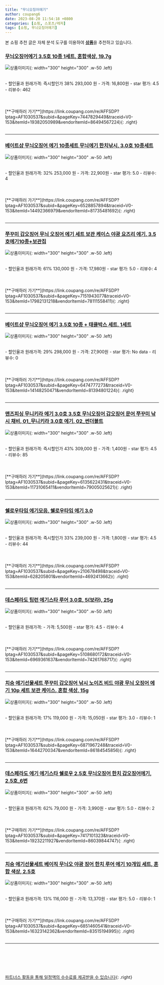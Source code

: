 ```yaml
---
title: "무늬오징어에기"
author: coupang6
date: 2023-08-20 11:54:18 +0800
categories: [쇼핑, 스포츠/레저]
tags: [쇼핑, 무늬오징어에기]
---
```


본 쇼핑 추천 글은 자체 분석 도구를 이용하여 [**상품**](https://link.coupang.com/a/bao1ui)을 추천하고 있습니다.

### [무늬오징어에기 3.5호 10종 1세트, 혼합색상, 19.7g](https://link.coupang.com/re/AFFSDP?lptag=AF1030537&subid=&pageKey=7447829449&traceid=V0-153&itemId=19382050989&vendorItemId=86494567224)

![상품이미지](https://thumbnail9.coupangcdn.com/thumbnails/remote/230x230ex/image/vendor_inventory/9442/8e6f7179f35492f0229759f3b11035264ad7759772adabe0203ee4632494.jpg){: width="300" height="300" .w-50 .left}


<br>
- 할인율과 원래가격: 즉시할인가 38%  293,000   원
- 가격: 16,800원
- star 평가: 4.5
- 리뷰수: 462
<br>
<br>
<br>
<br>
[**구매하러 가기**](https://link.coupang.com/re/AFFSDP?lptag=AF1030537&subid=&pageKey=7447829449&traceid=V0-153&itemId=19382050989&vendorItemId=86494567224){: .right}
<br>
<br>

---

### [베이트샵 무늬오징어 에기 10종세트 무늬에기 한치낚시, 3.0호 10종세트](https://link.coupang.com/re/AFFSDP?lptag=AF1030537&subid=&pageKey=6528857894&traceid=V0-153&itemId=14492366979&vendorItemId=81735481692)

![상품이미지](https://thumbnail6.coupangcdn.com/thumbnails/remote/230x230ex/image/vendor_inventory/ca66/35464de7fc2abd2494113a81b10def5c8207e1b42f57076272191a8cb8f0.jpg){: width="300" height="300" .w-50 .left}


<br>
- 할인율과 원래가격: 32%  253,000   원
- 가격: 22,900원
- star 평가: 5.0
- 리뷰수: 4
<br>
<br>
<br>
<br>
[**구매하러 가기**](https://link.coupang.com/re/AFFSDP?lptag=AF1030537&subid=&pageKey=6528857894&traceid=V0-153&itemId=14492366979&vendorItemId=81735481692){: .right}
<br>
<br>

---

### [쭈꾸미 갑오징어 무늬 오징어 에기 세트 보관 케이스 야광 요즈리 에기, 3.5호에기10종+보관집](https://link.coupang.com/re/AFFSDP?lptag=AF1030537&subid=&pageKey=7151943077&traceid=V0-153&itemId=17982131218&vendorItemId=78111558411)

![상품이미지](https://thumbnail7.coupangcdn.com/thumbnails/remote/230x230ex/image/vendor_inventory/7d1e/1055cf93a2c2eb130fa5cc162dabb715f9409b507fb0991efc1d5db4a0ac.jpg){: width="300" height="300" .w-50 .left}


<br>
- 할인율과 원래가격: 61%  130,000   원
- 가격: 17,980원
- star 평가: 5.0
- 리뷰수: 4
<br>
<br>
<br>
<br>
[**구매하러 가기**](https://link.coupang.com/re/AFFSDP?lptag=AF1030537&subid=&pageKey=7151943077&traceid=V0-153&itemId=17982131218&vendorItemId=78111558411){: .right}
<br>
<br>

---

### [베이트샵 무늬오징어 에기 3.5호 10종 + 태클박스 세트, 1세트](https://link.coupang.com/re/AFFSDP?lptag=AF1030537&subid=&pageKey=6474777273&traceid=V0-153&itemId=14148250471&vendorItemId=81394801224)

![상품이미지](https://thumbnail6.coupangcdn.com/thumbnails/remote/230x230ex/image/vendor_inventory/9342/ee13e9ec601f1e90b87df91ba14c8467658e5e154b244fe91f878713602b.jpg){: width="300" height="300" .w-50 .left}


<br>
- 할인율과 원래가격: 29%  298,000   원
- 가격: 27,900원
- star 평가: No data
- 리뷰수: 0
<br>
<br>
<br>
<br>
[**구매하러 가기**](https://link.coupang.com/re/AFFSDP?lptag=AF1030537&subid=&pageKey=6474777273&traceid=V0-153&itemId=14148250471&vendorItemId=81394801224){: .right}
<br>
<br>

---

### [맨즈피싱 무니키라 에기 3.0호 3.5호 무늬오징어 갑오징어 문어 쭈꾸미 낚시 채비, 01_무니키라 3.0호 에기, 02_썬더볼트](https://link.coupang.com/re/AFFSDP?lptag=AF1030537&subid=&pageKey=6135622431&traceid=V0-153&itemId=11731065411&vendorItemId=79005025621)

![상품이미지](https://thumbnail9.coupangcdn.com/thumbnails/remote/230x230ex/image/vendor_inventory/773c/7344c6963d310b2d0c8575a1731adfffd43bde128f1d13ae63ddefbc1f37.jpg){: width="300" height="300" .w-50 .left}


<br>
- 할인율과 원래가격: 즉시할인가 43%  309,000   원
- 가격: 1,400원
- star 평가: 4.5
- 리뷰수: 85
<br>
<br>
<br>
<br>
[**구매하러 가기**](https://link.coupang.com/re/AFFSDP?lptag=AF1030537&subid=&pageKey=6135622431&traceid=V0-153&itemId=11731065411&vendorItemId=79005025621){: .right}
<br>
<br>

---

### [쉘로우타입 에기모음, 쉘로우타입 에기 3.0](https://link.coupang.com/re/AFFSDP?lptag=AF1030537&subid=&pageKey=210678498&traceid=V0-153&itemId=628205801&vendorItemId=4692413662)

![상품이미지](https://thumbnail7.coupangcdn.com/thumbnails/remote/230x230ex/image/vendor_inventory/e322/8d04d6aa3eb395815459962453c5b7022b7cb37e8d77a15320ba5ec235af.jpg){: width="300" height="300" .w-50 .left}


<br>
- 할인율과 원래가격: 즉시할인가 33%  239,000   원
- 가격: 1,800원
- star 평가: 4.5
- 리뷰수: 44
<br>
<br>
<br>
<br>
[**구매하러 가기**](https://link.coupang.com/re/AFFSDP?lptag=AF1030537&subid=&pageKey=210678498&traceid=V0-153&itemId=628205801&vendorItemId=4692413662){: .right}
<br>
<br>

---

### [데스페라도 팁런 에기스타 루어 3.0호, 5(보라), 25g](https://link.coupang.com/re/AFFSDP?lptag=AF1030537&subid=&pageKey=5108680172&traceid=V0-153&itemId=6969361637&vendorItemId=74261768717)

![상품이미지](https://thumbnail6.coupangcdn.com/thumbnails/remote/230x230ex/image/retail/images/2021/03/03/13/7/74b9831e-e645-48c9-b1b6-7a9a3884cfb6.jpg){: width="300" height="300" .w-50 .left}


<br>
- 할인율과 원래가격: 
- 가격: 5,500원
- star 평가: 4.5
- 리뷰수: 4
<br>
<br>
<br>
<br>
[**구매하러 가기**](https://link.coupang.com/re/AFFSDP?lptag=AF1030537&subid=&pageKey=5108680172&traceid=V0-153&itemId=6969361637&vendorItemId=74261768717){: .right}
<br>
<br>

---

### [치승 에기선물세트 쭈꾸미 갑오징어 낚시 노이즈 비드 야광 무늬 오징어 에기 10p 세트 보관 케이스, 혼합 색상, 15g](https://link.coupang.com/re/AFFSDP?lptag=AF1030537&subid=&pageKey=6871967248&traceid=V0-153&itemId=16442700347&vendorItemId=86184545856)

![상품이미지](https://thumbnail6.coupangcdn.com/thumbnails/remote/230x230ex/image/vendor_inventory/819a/4800f1527bf08449cee430060be1197fdeb97b183ec2fa9fc949c2bdb31b.jpg){: width="300" height="300" .w-50 .left}


<br>
- 할인율과 원래가격: 17%  119,000   원
- 가격: 15,050원
- star 평가: 3.0
- 리뷰수: 1
<br>
<br>
<br>
<br>
[**구매하러 가기**](https://link.coupang.com/re/AFFSDP?lptag=AF1030537&subid=&pageKey=6871967248&traceid=V0-153&itemId=16442700347&vendorItemId=86184545856){: .right}
<br>
<br>

---

### [데스페라도 에기 에기스타 쉘로우 2.5호 무늬오징어 한치 갑오징어에기, 2.5호_6번](https://link.coupang.com/re/AFFSDP?lptag=AF1030537&subid=&pageKey=7417101323&traceid=V0-153&itemId=19232211927&vendorItemId=86039844747)

![상품이미지](https://thumbnail6.coupangcdn.com/thumbnails/remote/230x230ex/image/vendor_inventory/7f6a/70b97f02af4e9e31eac197de265f5b226f5bf4d1e7e7cdf778154ef51c69.jpg){: width="300" height="300" .w-50 .left}


<br>
- 할인율과 원래가격: 62%  79,000   원
- 가격: 3,990원
- star 평가: 5.0
- 리뷰수: 2
<br>
<br>
<br>
<br>
[**구매하러 가기**](https://link.coupang.com/re/AFFSDP?lptag=AF1030537&subid=&pageKey=7417101323&traceid=V0-153&itemId=19232211927&vendorItemId=86039844747){: .right}
<br>
<br>

---

### [치승 에기선물세트 베이직 무늬오 야광 징어 한치 루어 에기 10개입 세트, 혼합 색상, 2.5호](https://link.coupang.com/re/AFFSDP?lptag=AF1030537&subid=&pageKey=6851460541&traceid=V0-153&itemId=16323142362&vendorItemId=83515194995)

![상품이미지](https://thumbnail10.coupangcdn.com/thumbnails/remote/230x230ex/image/vendor_inventory/9624/5ddad63f68c41be249f54ab16640b34fbc6121f93b494c6d7de8a7a07118.jpg){: width="300" height="300" .w-50 .left}


<br>
- 할인율과 원래가격: 13%  116,000   원
- 가격: 13,370원
- star 평가: 5.0
- 리뷰수: 1
<br>
<br>
<br>
<br>
[**구매하러 가기**](https://link.coupang.com/re/AFFSDP?lptag=AF1030537&subid=&pageKey=6851460541&traceid=V0-153&itemId=16323142362&vendorItemId=83515194995){: .right}
<br>
<br>

---
<br><br><br><br><br> [파트너스 활동을 통해 일정액의 수수료를 제공받을 수 있습니다](https://link.coupang.com/a/bao1ui){: .right}